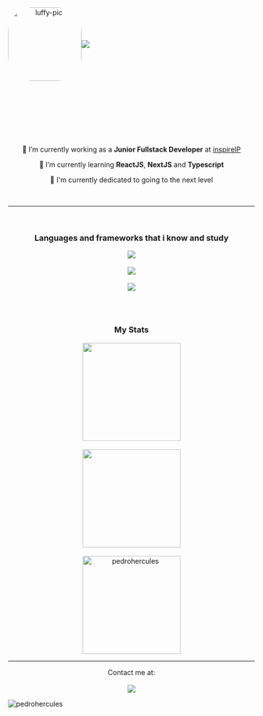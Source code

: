 
<div width="1000" align="center" style="display: flex; margin-bottom: 100px;">
  <img alt="luffy-pic" height="150" style="border-radius:50px;" src="https://c.tenor.com/UTxKJNlZilwAAAAi/luffy-monkey-d-luffy.gif">
  <br>
  <br>
  <img align="center" style="align-self: center;" src="https://readme-typing-svg.herokuapp.com?font=JetBrains+Mono&size=28&color=FFFFFF&background=300A24&center=true&vCenter=true&width=800&height=70&lines=%3C+Hello+World+%2F%3E;%3C+I'm+Pedro+H%C3%A9rcules+%2F%3E;%3C+Aspiring+Full+Stack+Web+Developer+%2F%3E">
</div>
<br>
<div align="center">
  <p>🔭 I’m currently working as a <strong>Junior Fullstack Developer</strong> at  <a href="https://inspireip.io">inspireIP</a></p>
  <p>🌱 I’m currently learning <strong>ReactJS</strong>, <strong>NextJS</strong> and <strong>Typescript</strong></p>
  <p>🚀 I'm currently dedicated to going to the next level</p>
</div>
<br>
<hr>
<br>
<div align="center" style="display: flex; flex-direction: column; justify-content: center; align-items: center;">
  <h3>Languages and frameworks that i know and study</h3>
  <div style="display: flex; flex-wrap: wrap;flex-direction: column; justify-content: center;">
    <img src="https://skillicons.dev/icons?i=html,css,sass,js,ts,python,solidity&theme=dark&perline=8" /><br>
    <img src="https://skillicons.dev/icons?i=react,nextjs,tailwind,nodejs,express,mysql,mongo&theme=dark&perline=8" /><br>
    <img src="https://skillicons.dev/icons?i=git,github,gitlab,aws,vercel,vscode&theme=dark&perline=8" />
   
    
  </div><br>
  <hr>
  <h3>My Stats</h3>
  
  <div align="center">
    <img height="200em" src="https://github-readme-stats.vercel.app/api/top-langs/?username=PedroHercules&layout=compact&langs_count=7&theme=tokyonight"/>
    <br>
    <br>
    <img align="center" height="200em" src="https://github-readme-stats.vercel.app/api?username=PedroHercules&?count_private=true&show_icons=true&theme=tokyonight" />
    <br>
    <br>
    <img align="center" height="200em" src="https://github-readme-streak-stats.herokuapp.com/?user=pedrohercules&&theme=tokyonight" alt="pedrohercules" />
  </div>
  
</div>
<hr>
<div align="center">
  Contact me at:
  <br>
  <br>
  <a href="https://www.linkedin.com/in/pedro-hercules-4878ba200/" target="_blank" rel="noopener noreferrer"><img src="https://img.shields.io/badge/-LinkedIn-%230077B5?style=for-the-badge&logo=linkedin&logoColor=white" target="_blank"></a> 
  
  <p align="left"> <img src="https://komarev.com/ghpvc/?username=pedrohercules&label=Profile%20views&color=000000&style=flat" alt="pedrohercules" /> </p>
 
</div>

  
  
